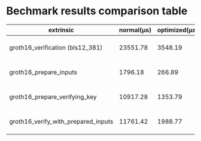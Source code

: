 # Bechmark results comparison table


| extrinsic                               |  normal(µs)      |optimized(µs)    |   speedup      | 
| --------------- |  --------------- | --------------- | --------------- | 
| groth16_verification (bls12_381)        |    23551.78      |    3548.19      |${\color{green}\bf 6.64 \boldsymbol{\times}}$| 
| groth16_prepare_inputs                   |    1796.18      |    266.89       |${\color{green}\bf 6.73 \boldsymbol{\times}}$|
| groth16_prepare_verifying_key            |    10917.28     |    1353.79      |${\color{green}\bf 8.06 \boldsymbol{\times}}$|
| groth16_verify_with_prepared_inputs      |    11761.42     |    1988.77      |${\color{green}\bf 5.91 \boldsymbol{\times}}$|
